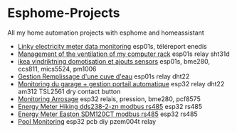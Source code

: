 # Esphome-Projects
 All my home automation projects with esphome and homeassistant
 
  - [Linky electricity meter data monitoring](https://github.com/NicoDupont/esp_linky) esp01s, téléreport enedis
  - [Management of the ventilation of my computer rack](https://github.com/NicoDupont/esp_ventilation_rack_info) esp01s relay sht31d
  - [ikea vindriktning domotisation et ajouts sensors](https://github.com/NicoDupont/esp_ikea_vindriktning) esp01s, bme280, ccs811, mics5524, pm1006 
  - [Gestion Remplissage d'une cuve d'eau](https://github.com/NicoDupont/esp_remplissage_cuve) esp01s relay dht22
  - [Monitoring du garage + gestion portail automatique](https://github.com/NicoDupont/Monitoring_garage) esp32 relay dht22 am312 TSL2561 dry contact button
  - [Monitoring Arrosage](https://github.com/NicoDupont/Monitoring_Arrosage) esp32 relais, pression, bme280, pcf8575
  - [Energy Meter Hiking dds238-2-zn modbus rs485](https://github.com/NicoDupont/Esphome-Hiking-DDS238-2-ZN-S-RS485) esp32 rs485
  - [Energy Meter Easton SDM120CT modbus rs485](https://github.com/NicoDupont/Esphome-Easton-SDM120CT-RS485) esp32 rs485
  - [Pool Monitoring](https://github.com/NicoDupont/esp_gestion_piscine) esp32 pcb diy pzem004t relay
